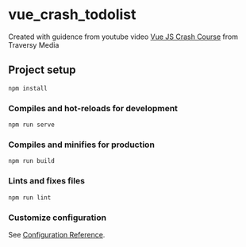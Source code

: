 # vue_crash_todolist

Created with guidence from youtube video [Vue JS Crash Course](https://www.youtube.com/watch?v=Wy9q22isx3U&t=1361s) from Traversy Media

## Project setup

```
npm install
```

### Compiles and hot-reloads for development

```
npm run serve
```

### Compiles and minifies for production

```
npm run build
```

### Lints and fixes files

```
npm run lint
```

### Customize configuration

See [Configuration Reference](https://cli.vuejs.org/config/).
